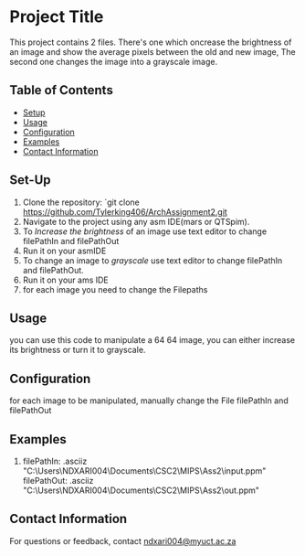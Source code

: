 # Project Title

This project contains 2 files. There's one which oncrease the brightness of an image and show the average pixels between the old and new image,
The second one changes the image into a grayscale image.

## Table of Contents

- [Setup](#installation)
- [Usage](#usage)
- [Configuration](#configuration)
- [Examples](#examples)
- [Contact Information](#contact-information)

## Set-Up

1. Clone the repository: `git clone https://github.com/Tylerking406/ArchAssignment2.git
2. Navigate to the project using any asm IDE(mars or QTSpim).
3. To _Increase the brightness_ of an image use text editor to change filePathIn and filePathOut
4. Run it on your asmIDE
5. To change an image to _grayscale_ use text editor to change filePathIn and filePathOut.
6. Run it on your ams IDE
7. for each image you need to change the Filepaths


## Usage

you can use this code to manipulate a 64 64 image, you can either increase its brightness or
turn it to grayscale.

## Configuration

for each image to be manipulated, manually change the File filePathIn and filePathOut

## Examples

1. filePathIn:	.asciiz "C:\Users\NDXARI004\Documents\CSC2\MIPS\Ass2\input.ppm"
   filePathOut:	.asciiz "C:\Users\NDXARI004\Documents\CSC2\MIPS\Ass2\out.ppm"


## Contact Information

For questions or feedback, contact ndxari004@myuct.ac.za
